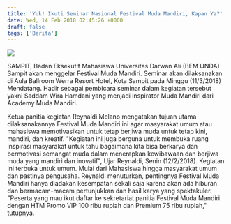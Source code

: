 ```yaml
---
title: 'Yuk! Ikuti Seminar Nasional Festival Muda Mandiri, Kapan Ya?'
date: Wed, 14 Feb 2018 02:45:26 +0000
draft: false
tags: ['Berita']
---
```


![](http://unda.ac.id/web/media/3.jpeg)

SAMPIT, Badan Eksekutif Mahasiswa Universitas Darwan Ali (BEM UNDA) Sampit akan menggelar Festival Muda Mandiri. Seminar akan dilaksanakan di Aula Ballroom Werra Resort Hotel, Kota Sampit pada Minggu (11/3/2018) Mendatang. Hadir sebagai pembicara seminar dalam kegiatan tersebut yakni Saddam Wira Hamdani yang menjadi inspirator Muda Mandiri dari Academy Muda Mandiri.

Ketua panitia kegiatan Reynaldi Melano mengatakan tujuan utama dilaksanakannya Festival Muda Mandiri ini agar masyarakat umum atau mahasiswa memotivasikan untuk tetap berjiwa muda untuk tetap kini, mandiri, dan kreatif. "Kegiatan ini juga berguna untuk membuka ruang inspirasi masyarakat untuk tahu bagaimana kita bisa berkarya dan bermotivasi semangat muda dalam menerapkan kewibawaan dan berjiwa muda yang mandiri dan inovatif", Ujar Reynaldi, Senin (12/2/2018). Kegiatan ini terbuka untuk umum. Mulai dari Mahasiswa hingga masyarakat umum dan pastinya pengusaha. Reynaldi menuturkan, pentingnya Festival Muda Mandiri hanya diadakan kesempatan sekali saja karena akan ada hiburan dan bermacam-macam pertunjukkan dan hasil karya yang spektakuler. "Peserta yang mau ikut daftar ke sekretariat panitia Festival Muda Mandiri dengan HTM Promo VIP 100 ribu rupiah dan Premium 75 ribu rupiah," tutupnya.